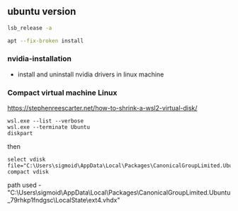 ## ubuntu version
```bash
lsb_release -a
```
```bash
apt --fix-broken install
```

### nvidia-installation
- install and uninstall nvidia drivers in linux machine


### Compact virtual machine Linux

https://stephenreescarter.net/how-to-shrink-a-wsl2-virtual-disk/

```
wsl.exe --list --verbose
wsl.exe --terminate Ubuntu
diskpart
```
then
```
select vdisk file="C:\Users\sigmoid\AppData\Local\Packages\CanonicalGroupLimited.Ubuntu_79rhkp1fndgsc\LocalState\ext4.vhdx"
compact vdisk
```
path used - "C:\Users\sigmoid\AppData\Local\Packages\CanonicalGroupLimited.Ubuntu_79rhkp1fndgsc\LocalState\ext4.vhdx"
